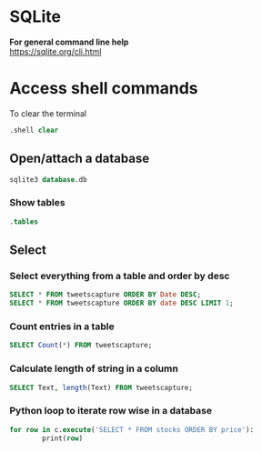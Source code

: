 # SQLite
**For general command line help**  
<a href="https://sqlite.org/cli.html" target="_blank">https://sqlite.org/cli.html</a>

# Access shell commands
To clear the terminal
```sql
.shell clear
```


## Open/attach a database
```sql
sqlite3 database.db
```

### Show tables
```sql
.tables
```

## Select
### Select everything from a table and order by desc
```sql
SELECT * FROM tweetscapture ORDER BY Date DESC;
SELECT * FROM tweetscapture ORDER BY date DESC LIMIT 1;
```

### Count entries in a table
```sql
SELECT Count(*) FROM tweetscapture;
```

### Calculate length of string in a column
```sql
SELECT Text, length(Text) FROM tweetscapture;
```

### Python loop to iterate row wise in a database
```sql
for row in c.execute('SELECT * FROM stocks ORDER BY price'):
        print(row)
```